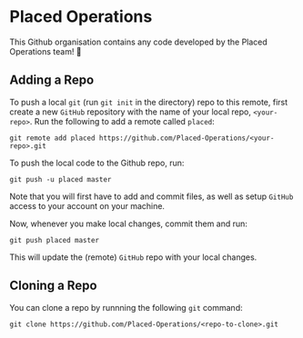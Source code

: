 # Placed Operations

This Github organisation contains any code developed by the Placed Operations team! 🚀


## Adding a Repo

To push a local `git` (run `git init` in the directory) repo to this remote, first create a new `GitHub` repository with the name of your local repo, `<your-repo>`.
Run the following to add a remote called `placed`:

```shell
git remote add placed https://github.com/Placed-Operations/<your-repo>.git
```

To push the local code to the Github repo, run:
```shell
git push -u placed master
```
Note that you will first have to add and commit files, as well as setup `GitHub` access to your account on your machine.


Now, whenever you make local changes, commit them and run:
```shell
git push placed master
```
This will update the (remote) `GitHub` repo with your local changes.

  
## Cloning a Repo
You can clone a repo by runnning the following `git` command:

```shell
git clone https://github.com/Placed-Operations/<repo-to-clone>.git
```

